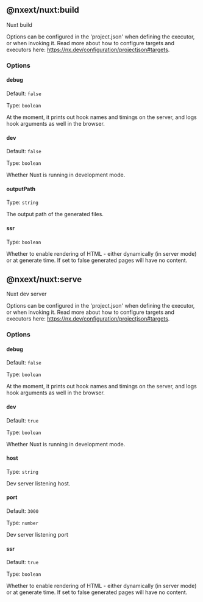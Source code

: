 ## @nxext/nuxt:build

Nuxt build

Options can be configured in the 'project.json' when defining the executor, or when invoking it. Read more about how to configure targets and executors here: https://nx.dev/configuration/projectjson#targets.

### Options

#### debug

Default: `false`

Type: `boolean`

At the moment, it prints out hook names and timings on the server, and logs hook arguments as well in the browser.

#### dev

Default: `false`

Type: `boolean`

Whether Nuxt is running in development mode.

#### outputPath

Type: `string`

The output path of the generated files.

#### ssr

Type: `boolean`

Whether to enable rendering of HTML - either dynamically (in server mode) or at generate time. If set to false generated pages will have no content.

## @nxext/nuxt:serve

Nuxt dev server

Options can be configured in the 'project.json' when defining the executor, or when invoking it. Read more about how to configure targets and executors here: https://nx.dev/configuration/projectjson#targets.

### Options

#### debug

Default: `false`

Type: `boolean`

At the moment, it prints out hook names and timings on the server, and logs hook arguments as well in the browser.

#### dev

Default: `true`

Type: `boolean`

Whether Nuxt is running in development mode.

#### host

Type: `string`

Dev server listening host.

#### port

Default: `3000`

Type: `number`

Dev server listening port

#### ssr

Default: `true`

Type: `boolean`

Whether to enable rendering of HTML - either dynamically (in server mode) or at generate time. If set to false generated pages will have no content.
